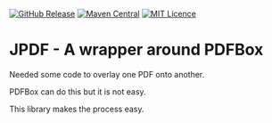 
[![GitHub Release](https://img.shields.io/github/release/codemonstur/jpdf.svg)](https://github.com/codemonstur/jpdf/releases) 
[![Maven Central](https://maven-badges.herokuapp.com/maven-central/com.github.codemonstur/jpdf/badge.svg)](http://mvnrepository.com/artifact/com.github.codemonstur/jpdf)
[![MIT Licence](https://badges.frapsoft.com/os/mit/mit.svg?v=103)](https://opensource.org/licenses/mit-license.php)

# JPDF - A wrapper around PDFBox

Needed some code to overlay one PDF onto another.

PDFBox can do this but it is not easy.

This library makes the process easy.

